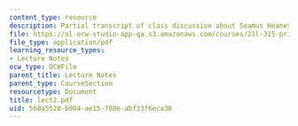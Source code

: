 ```yaml
---
content_type: resource
description: Partial transcript of class discussion about Seamus Heaney and Beowulf.
file: https://ol-ocw-studio-app-qa.s3.amazonaws.com/courses/21l-315-prizewinners-spring-2007/568a5520b904ae15708eabf33f6eca38_lect2.pdf
file_type: application/pdf
learning_resource_types:
- Lecture Notes
ocw_type: OCWFile
parent_title: Lecture Notes
parent_type: CourseSection
resourcetype: Document
title: lect2.pdf
uid: 568a5520-b904-ae15-708e-abf33f6eca38
---
```

